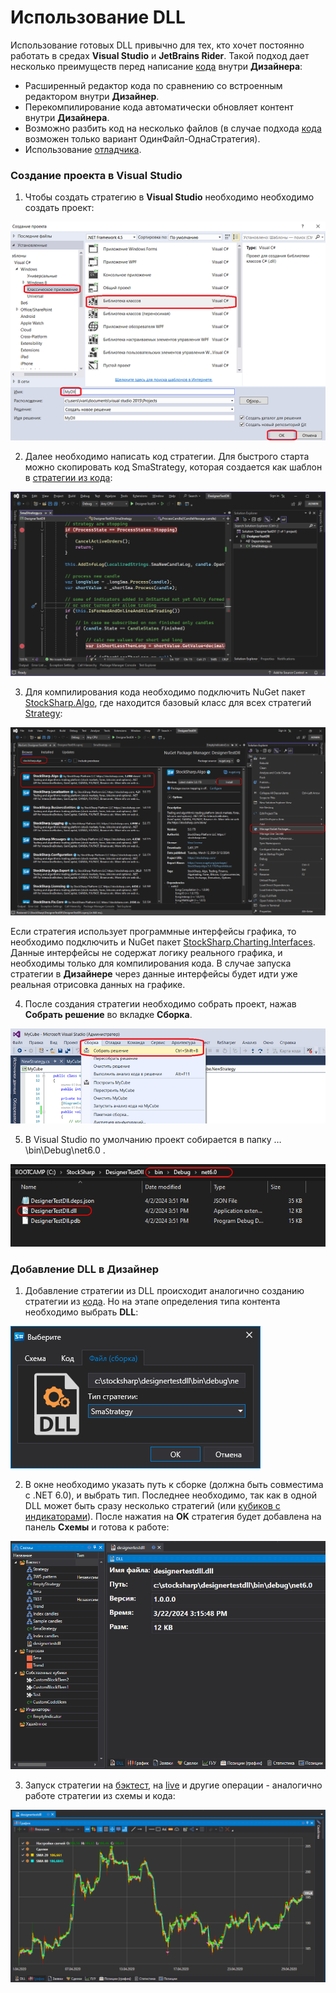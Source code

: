 # Использование DLL

Использование готовых DLL привычно для тех, кто хочет постоянно работать в средах **Visual Studio** и **JetBrains Rider**. Такой подход дает несколько преимуществ перед написание [кода](using_csharp.md) внутри **Дизайнера**:

- Расширенный редактор кода по сравнению со встроенным редактором внутри **Дизайнер**.
- Перекомпилирование кода автоматически обновляет контент внутри **Дизайнера**.
- Возможно разбить код на несколько файлов (в случае подхода [кода](using_csharp.md) возможен только вариант ОдинФайл-ОднаСтратегия).
- Использование [отладчика](using_dll/debug_dll_in_visual_studio.md).

### Создание проекта в Visual Studio

1. Чтобы создать стратегию в **Visual Studio** необходимо необходимо создать проект:

![Designer Creating a DLL cube in Visual Studio 00](../../../images/designer_creating_dll_element_in_visual_studio_00.png)

2. Далее необходимо написать код стратегии. Для быстрого старта можно скопировать код SmaStrategy, которая создается как шаблон в [стратегии из кода](using_csharp/first_csharp_strategy.md):

![Designer Creating a DLL cube in Visual Studio 03](../../../images/designer_creating_dll_element_in_visual_studio_03.png)

3. Для компилирования кода необходимо подключить NuGet пакет [StockSharp.Algo](https://www.nuget.org/packages/stocksharp.algo), где находится базовый класс для всех стратегий [Strategy](xref:StockSharp.Algo.Strategies.Strategy):

![Designer Creating a DLL cube in Visual Studio 04](../../../images/designer_creating_dll_element_in_visual_studio_04.png)

Если стратегия использует программные интерфейсы графика, то необходимо подключить и NuGet пакет [StockSharp.Charting.Interfaces](https://www.nuget.org/packages/stockSharp.charting.interfaces). Данные интерфейсы не содержат логику реального графика, и необходимы только для компилирования кода. В случае запуска стратегии в **Дизайнере** через данные интерфейсы будет идти уже реальная отрисовка данных на графике.

4. После создания стратегии необходимо собрать проект, нажав **Собрать решение** во вкладке **Сборка**.

![Designer Creating a DLL cube in Visual Studio 01](../../../images/designer_creating_dll_element_in_visual_studio_01.png)

5. В Visual Studio по умолчанию проект собирается в папку …\\bin\\Debug\\net6.0 .

![Designer Creating a DLL cube in Visual Studio 02](../../../images/designer_creating_dll_element_in_visual_studio_02.png)

### Добавление DLL в Дизайнер

1. Добавление стратегии из DLL происходит аналогично созданию стратегии из [кода](using_csharp.md). Но на этапе определения типа контента необходимо выбрать **DLL**:

![Designer_Creation_Strategy_Dll_00](../../../images/designer_creation_strategy_dll_00.png)

2. В окне необходимо указать путь к сборке (должна быть совместима с .NET 6.0), и выбрать тип. Последнее необходимо, так как в одной DLL может быть сразу несколько стратегий (или [кубиков с индикаторами](using_dll/create_element_and_indicator.md)). После нажатия на **OK** стратегия будет добавлена на панель **Схемы** и готова к работе:

![Designer_Creation_Strategy_Dll_01](../../../images/designer_creation_strategy_dll_01.png)

3. Запуск стратегии на [бэктест](../backtesting/user_interface.md), на [live](../live_execution/getting_started.md) и другие операции - аналогично работе стратегии из схемы и кода:

![Designer_Creation_Strategy_Dll_02](../../../images/designer_creation_strategy_dll_02.png)